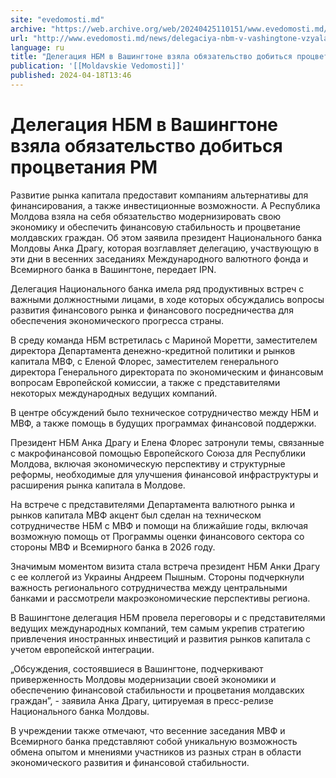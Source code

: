 ```yaml
---
site: "evedomosti.md"
archive: "https://web.archive.org/web/20240425110151/www.evedomosti.md/news/delegaciya-nbm-v-vashingtone-vzyala-obyazatelstvo-dobitsya-p"
url: "http://www.evedomosti.md/news/delegaciya-nbm-v-vashingtone-vzyala-obyazatelstvo-dobitsya-p"
language: ru
title: "Делегация НБМ в Вашингтоне взяла обязательство добиться процветания РМ"
publication: '[[Moldavskie Vedomosti]]'
published: 2024-04-18T13:46
---
```


# Делегация НБМ в Вашингтоне взяла обязательство добиться процветания РМ

Развитие рынка капитала предоставит компаниям альтернативы для финансирования, а также инвестиционные возможности. А Республика Молдова взяла на себя обязательство модернизировать свою экономику и обеспечить финансовую стабильность и процветание молдавских граждан. Об этом заявила президент Национального банка Молдовы Анка Драгу, которая возглавляет делегацию, участвующую в эти дни в весенних заседаниях Международного валютного фонда и Всемирного банка в Вашингтоне, передает IPN.

Делегация Национального банка имела ряд продуктивных встреч с важными должностными лицами, в ходе которых обсуждались вопросы развития финансового рынка и финансового посредничества для обеспечения экономического прогресса страны.

В среду команда НБМ встретилась с Мариной Моретти, заместителем директора Департамента денежно-кредитной политики и рынков капитала МВФ, с Еленой Флорес, заместителем генерального директора Генерального директората по экономическим и финансовым вопросам Европейской комиссии, а также с представителями некоторых международных ведущих компаний.

В центре обсуждений было техническое сотрудничество между НБМ и МВФ, а также помощь в будущих программах финансовой поддержки.

Президент НБМ Анка Драгу и Елена Флорес затронули темы, связанные с макрофинансовой помощью Европейского Союза для Республики Молдова, включая экономическую перспективу и структурные реформы, необходимые для улучшения финансовой инфраструктуры и расширения рынка капитала в Молдове.

На встрече с представителями Департамента валютного рынка и рынков капитала МВФ акцент был сделан на техническом сотрудничестве НБМ с МВФ и помощи на ближайшие годы, включая возможную помощь от Программы оценки финансового сектора со стороны МВФ и Всемирного банка в 2026 году.

Значимым моментом визита стала встреча президент НБМ Анки Драгу с ее коллегой из Украины Андреем Пышным. Стороны подчеркнули важность регионального сотрудничества между центральными банками и рассмотрели макроэкономические перспективы региона.

В Вашингтоне делегация НБМ провела переговоры и с представителями ведущих международных компаний, тем самым укрепив стратегию привлечения иностранных инвестиций и развития рынков капитала с учетом европейской интеграции.

„Обсуждения, состоявшиеся в Вашингтоне, подчеркивают приверженность Молдовы модернизации своей экономики и обеспечению финансовой стабильности и процветания молдавских граждан”, - заявила Анка Драгу, цитируемая в пресс-релизе Национального банка Молдовы.

В учреждении также отмечают, что весенние заседания МВФ и Всемирного банка представляют собой уникальную возможность обмена опытом и мнениями участников из разных стран в области экономического развития и финансовой стабильности.